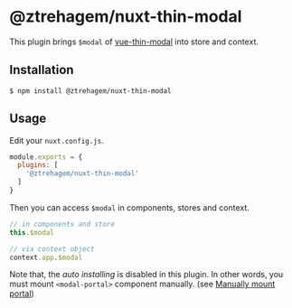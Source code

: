 # @ztrehagem/nuxt-thin-modal

This plugin brings `$modal` of [vue-thin-modal](https://github.com/ktsn/vue-thin-modal) into store and context.

## Installation

```
$ npm install @ztrehagem/nuxt-thin-modal
```

## Usage

Edit your `nuxt.config.js`.

```js
module.exports = {
  plugins: [
    '@ztrehagem/nuxt-thin-modal'
  ]
}
```

Then you can access `$modal` in components, stores and context.

```js
// in components and store
this.$modal

// via context object
context.app.$modal
```

Note that, the _auto installing_ is disabled in this plugin.
In other words, you must mount `<modal-portal>` component manually. (see [Manually mount portal](https://github.com/ktsn/vue-thin-modal#manually-mount-portal))
